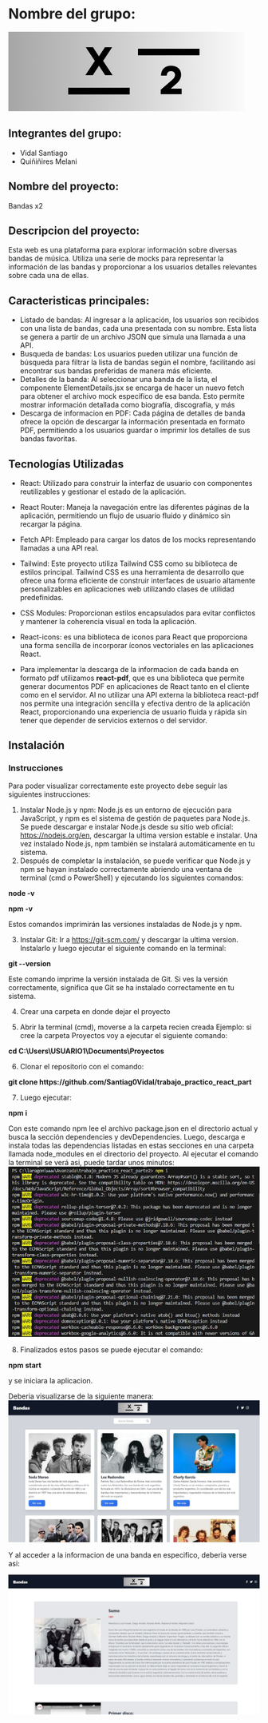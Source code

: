 # Nombre del grupo:
  ![Logo del Grupo](./src/assets/x2small.png)

## Integrantes del grupo: 
- Vidal Santiago
- Quiñiñires Melani

## Nombre del proyecto: 
Bandas x2

## Descripcion del proyecto:
Esta web es una plataforma para explorar información sobre diversas bandas de música. Utiliza una serie de mocks para representar la información de las bandas y proporcionar a los usuarios detalles relevantes sobre cada una de ellas.

## Caracteristicas principales:
- Listado de bandas:  Al ingresar a la aplicación, los usuarios son recibidos con una lista de bandas, cada una presentada con su nombre. Esta lista se genera a partir de un archivo JSON que simula una llamada a una API.
- Busqueda de bandas: Los usuarios pueden utilizar una función de búsqueda para filtrar la lista de bandas según el nombre, facilitando así encontrar sus bandas preferidas de manera más eficiente.
- Detalles de la banda: Al seleccionar una banda de la lista, el componente ElementDetails.jsx se encarga de hacer un nuevo fetch para obtener el archivo mock específico de esa banda. Esto permite mostrar información detallada como biografía, discografía, y más
- Descarga de informacion en PDF: Cada página de detalles de banda ofrece la opción de descargar la información presentada en formato PDF, permitiendo a los usuarios guardar o imprimir los detalles de sus bandas favoritas.

## Tecnologías Utilizadas
- React: Utilizado para construir la interfaz de usuario con componentes reutilizables y gestionar el estado de la aplicación.
- React Router: Maneja la navegación entre las diferentes páginas de la aplicación, permitiendo un flujo de usuario fluido y dinámico sin recargar la página.
- Fetch API: Empleado para cargar los datos de los mocks representando llamadas a una API real.
- Tailwind: Este proyecto utiliza Tailwind CSS como su biblioteca de estilos principal. Tailwind CSS es una herramienta de desarrollo que ofrece una forma eficiente de construir interfaces de usuario altamente personalizables en aplicaciones web utilizando clases de utilidad predefinidas.
- CSS Modules: Proporcionan estilos encapsulados para evitar conflictos y mantener la coherencia visual en toda la aplicación.
- React-icons: es una biblioteca de iconos para React que proporciona una forma sencilla de incorporar íconos vectoriales en las aplicaciones React.


- Para implementar la descarga de la informacion de cada banda en formato pdf utilizamos <b>react-pdf</b>, que es una biblioteca que permite generar documentos PDF en aplicaciones de React tanto en el cliente como en el servidor. Al no utilizar una API externa la biblioteca react-pdf nos permite una integración sencilla y efectiva dentro de la aplicación React, proporcionando una experiencia de usuario fluida y rápida sin tener que depender de servicios externos o del servidor.

## Instalación


### Instrucciones
Para poder visualizar correctamente este proyecto debe seguir las siguientes instrucciones:
1. Instalar Node.js y npm: Node.js es un entorno de ejecución para JavaScript, y npm es el sistema de gestión de paquetes para Node.js. Se puede descargar e instalar Node.js desde su sitio web oficial: https://nodejs.org/en, descargar la ultima version estable e instalar. 
Una vez instalado Node.js, npm también se instalará automáticamente en tu sistema.
 2. Después de completar la instalación, se puede verificar que Node.js y npm se hayan instalado correctamente abriendo una ventana de terminal (cmd o PowerShell) y ejecutando los siguientes comandos:

<p><b>node -v </b> </p>
<p><b>npm -v </b> </p>

Estos comandos imprimirán las versiones instaladas de Node.js y npm.

3. Instalar Git: 
Ir a https://git-scm.com/ y descargar la ultima version.
Instalarlo y luego ejecutar el siguiente comando en la terminal:
<p><b> git --version </b> </p>

Este comando imprime la versión instalada de Git. Si ves la versión correctamente, significa que Git se ha instalado correctamente en tu sistema.

4. Crear una carpeta en donde dejar el proyecto 

5. Abrir la terminal (cmd), moverse a la carpeta recien creada
Ejemplo: si cree la carpeta Proyectos voy a ejecutar el siguiente comando:
<p><b> cd C:\Users\USUARIO1\Documents\Proyectos </b> </p>

6. Clonar el repositorio con el comando:

<p><b> git clone https://github.com/Santiag0Vidal/trabajo_practico_react_part </p></b>

7. Luego ejecutar:

<p><b> npm i </p></b> 

Con este comando npm lee el archivo package.json en el directorio actual y busca la sección dependencies y devDependencies. Luego, descarga e instala todas las dependencias listadas en estas secciones en una carpeta llamada node_modules en el directorio del proyecto.
Al ejecutar el comando la terminal se verá asi, puede tardar unos minutos: 
![npmi](./src/assets/npmi.JPG)

8. Finalizados estos pasos se puede ejecutar el comando:

<p><b> npm start </p></b>

y se iniciara la aplicacion.

Deberia visualizarse de la siguiente manera:
![app](./src/assets/VisualizacionApp.JPG)

Y al acceder a la informacion de una banda en especifico, deberia verse asi:

![info](./src/assets/infoBanda.JPG)







